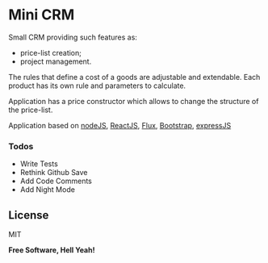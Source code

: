 # Mini CRM

Small CRM providing such features as: 
  - price-list creation;
  - project management.

The rules that define a cost of a goods are adjustable and extendable. Each product has its own rule and parameters to calculate.

Application has a price constructor which allows to change the structure of the price-list.

Application based on [nodeJS], [ReactJS], [Flux], [Bootstrap], [expressJS]

### Todos

 - Write Tests
 - Rethink Github Save
 - Add Code Comments
 - Add Night Mode

License
----

MIT


**Free Software, Hell Yeah!**

[nodeJS]: <https://nodejs.org/en/>
[ReactJS]: <https://facebook.github.io/react/>
[Flux]: <https://facebook.github.io/flux/>
[Bootstrap]: <http://getbootstrap.com/>
[expressJS]: <http://expressjs.com/>